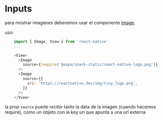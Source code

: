 # Inputs

para mostrar imagenes deberemos usar el componente [Image](https://reactnative.dev/docs/image).

uso:

```js
    import { Image, View } from 'react-native'
    ...

    <View>
      <Image
        source={require('@expo/snack-static/react-native-logo.png')}
      />
      <Image
        source={{
          uri: 'https://reactnative.dev/img/tiny_logo.png',
        }}
      />
    </View>
```

la prop `source` puede recibir tanto la data de la imagen (cuando hacemos require), como un objeto con la key uri que apunta a una url externa
